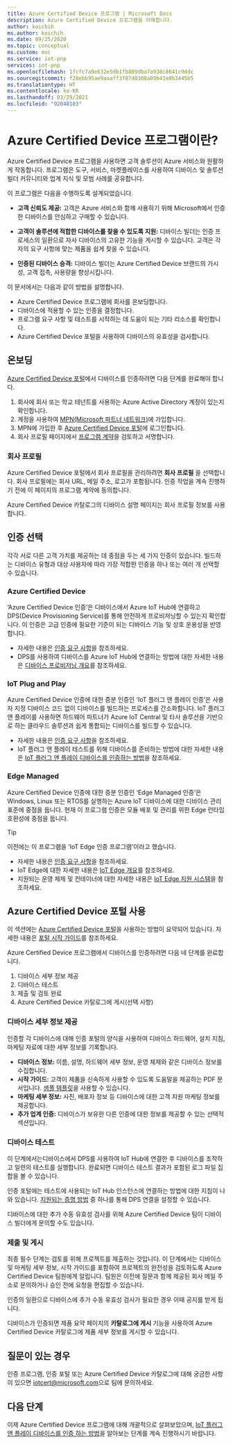 ```yaml
---
title: Azure Certified Device 프로그램 | Microsoft Docs
description: Azure Certified Device 프로그램을 이해합니다.
author: koichih
ms.author: koichih
ms.date: 09/25/2020
ms.topic: conceptual
ms.custom: mvc
ms.service: iot-pnp
services: iot-pnp
ms.openlocfilehash: 1fcfc7a9e632e5db1fb809dba7a938c8641c9ddc
ms.sourcegitcommit: f28ebb95ae9aaaff3f87d8388a09b41e0b3445b5
ms.translationtype: HT
ms.contentlocale: ko-KR
ms.lasthandoff: 03/29/2021
ms.locfileid: "92048103"
---
```

# <a name="what-is-the-azure-certified-device-program"></a>Azure Certified Device 프로그램이란?

Azure Certified Device 프로그램을 사용하면 고객 솔루션이 Azure 서비스와 원활하게 작동합니다. 프로그램은 도구, 서비스, 마켓플레이스를 사용하여 디바이스 및 솔루션 빌더 커뮤니티와 업계 지식 및 모범 사례를 공유합니다.

이 프로그램은 다음을 수행하도록 설계되었습니다.

- **고객 신뢰도 제공:** 고객은 Azure 서비스와 함께 사용하기 위해 Microsoft에서 인증한 디바이스를 안심하고 구매할 수 있습니다.

- **고객이 솔루션에 적합한 디바이스를 찾을 수 있도록 지원:** 디바이스 빌더는 인증 프로세스의 일환으로 자사 디바이스의 고유한 기능을 게시할 수 있습니다. 고객은 각자의 요구 사항에 맞는 제품을 쉽게 찾을 수 있습니다.

- **인증된 디바이스 승격:** 디바이스 빌더는 Azure Certified Device 브랜드의 가시성, 고객 접촉, 사용량을 향상시킵니다.

이 문서에서는 다음과 같이 방법을 설명합니다.

- Azure Certified Device 프로그램에 회사를 온보딩합니다.
- 디바이스에 적용할 수 있는 인증을 결정합니다.
- 프로그램 요구 사항 및 테스트를 시작하는 데 도움이 되는 기타 리소스를 확인합니다.
- Azure Certified Device 포털을 사용하여 디바이스의 유효성을 검사합니다.

## <a name="onboarding"></a>온보딩

[Azure Certified Device 포털](https://aka.ms/acdp)에서 디바이스를 인증하려면 다음 단계를 완료해야 합니다.

1. 회사에 회사 또는 학교 테넌트를 사용하는 Azure Active Directory 계정이 있는지 확인합니다.
2. 계정을 사용하여 [MPN(Microsoft 파트너 네트워크)](https://partner.microsoft.com/)에 가입합니다.
3. MPN에 가입한 후 [Azure Certified Device 포털](https://aka.ms/acdp)에 로그인합니다.
4. 회사 프로필 페이지에서 [프로그램 계약](https://aka.ms/acdagreement)을 검토하고 서명합니다.

### <a name="company-profile"></a>회사 프로필

Azure Certified Device 포털에서 회사 프로필을 관리하려면 **회사 프로필** 을 선택합니다. 회사 프로필에는 회사 URL, 메일 주소, 로고가 포함됩니다. 인증 작업을 계속 진행하기 전에 이 페이지의 프로그램 계약에 동의합니다.

Azure Certified Device 카탈로그의 디바이스 설명 페이지는 회사 프로필 정보를 사용합니다.

## <a name="choose-the-certification"></a>인증 선택

각각 서로 다른 고객 가치를 제공하는 데 중점을 두는 세 가지 인증이 있습니다. 빌드하는 디바이스 유형과 대상 사용자에 따라 가장 적합한 인증을 하나 또는 여러 개 선택할 수 있습니다.

### <a name="azure-certified-device"></a>Azure Certified Device

‘Azure Certified Device 인증’은 디바이스에서 Azure IoT Hub에 연결하고 DPS(Device Provisioning Service)를 통해 안전하게 프로비저닝할 수 있는지 확인합니다. 이 인증은 고급 인증에 필요한 기준이 되는 디바이스 기능 및 상호 운용성을 반영합니다.

- 자세한 내용은 [인증 요구 사항](https://aka.ms/acdrequirements)을 참조하세요.
- DPS를 사용하여 디바이스를 Azure IoT Hub에 연결하는 방법에 대한 자세한 내용은 [디바이스 프로비저닝 개요](../iot-dps/about-iot-dps.md)를 참조하세요.

### <a name="iot-plug-and-play"></a>IoT Plug and Play

Azure Certified Device 인증에 대한 증분 인증인 ‘IoT 플러그 앤 플레이 인증’은 사용자 지정 디바이스 코드 없이 디바이스를 빌드하는 프로세스를 간소화합니다. IoT 플러그 앤 플레이를 사용하면 하드웨어 파트너가 Azure IoT Central 및 타사 솔루션을 기반으로 하는 클라우드 솔루션과 쉽게 통합되는 디바이스를 빌드할 수 있습니다.

- 자세한 내용은 [인증 요구 사항](https://aka.ms/acdiotpnprequirements)을 참조하세요.
- IoT 플러그 앤 플레이 테스트를 위해 디바이스를 준비하는 방법에 대한 자세한 내용은 [IoT 플러그 앤 플레이 디바이스를 인증하는 방법](howto-certify-device.md)을 참조하세요.

### <a name="edge-managed"></a>Edge Managed

Azure Certified Device 인증에 대한 증분 인증인 ‘Edge Managed 인증’은 Windows, Linux 또는 RTOS를 실행하는 Azure IoT 디바이스에 대한 디바이스 관리 표준에 중점을 둡니다. 현재 이 프로그램 인증은 모듈 배포 및 관리를 위한 Edge 런타임 호환성에 중점을 둡니다.

> [!TIP]
> 이전에는 이 프로그램을 ‘IoT Edge 인증 프로그램’이라고 했습니다.

- 자세한 내용은 [인증 요구 사항](https://aka.ms/acdedgemanagedrequirements)을 참조하세요.
- IoT Edge에 대한 자세한 내용은 [IoT Edge 개요](../iot-edge/about-iot-edge.md)를 참조하세요.
- 지원되는 운영 체제 및 컨테이너에 대한 자세한 내용은 [IoT Edge 지원 시스템](../iot-edge/support.md)을 참조하세요.

## <a name="use-the-azure-certified-device-portal"></a>Azure Certified Device 포털 사용

이 섹션에는 [Azure Certified Device 포털](https://certify.azure.com)을 사용하는 방법이 요약되어 있습니다. 자세한 내용은 [포털 시작 가이드](https://aka.ms/acdhelp)를 참조하세요.

Azure Certified Device 프로그램에서 디바이스를 인증하려면 다음 네 단계를 완료합니다.

1. 디바이스 세부 정보 제공
2. 디바이스 테스트
3. 제출 및 검토 완료
4. Azure Certified Device 카탈로그에 게시(선택 사항)

### <a name="provide-device-details"></a>디바이스 세부 정보 제공

인증할 각 디바이스에 대해 인증 포털의 양식을 사용하여 디바이스 하드웨어, 설치 지침, 마케팅 자료에 대한 세부 정보를 기록합니다.

- **디바이스 정보:** 이름, 설명, 하드웨어 세부 정보, 운영 체제와 같은 디바이스 정보를 수집합니다.
- **시작 가이드**: 고객이 제품을 신속하게 사용할 수 있도록 도움말을 제공하는 PDF 문서입니다. [샘플 템플릿](https://aka.ms/GSTemplate)을 사용할 수 있습니다.
- **마케팅 세부 정보:** 사진, 배포자 정보 등 디바이스에 대한 고객 지원 마케팅 정보를 제공합니다.
- **추가 업계 인증:** 디바이스가 보유한 다른 인증에 대한 정보를 제공할 수 있는 선택적 섹션입니다.

### <a name="test-the-device"></a>디바이스 테스트

이 단계에서는디바이스에서 DPS를 사용하여 IoT Hub에 연결한 후 디바이스를 조작하고 일련의 테스트를 실행합니다. 완료되면 디바이스 테스트 결과가 포함된 로그 파일 집합을 볼 수 있습니다.

인증 포털에는 테스트에 사용되는 IoT Hub 인스턴스에 연결하는 방법에 대한 지침이 나와 있습니다. [지원되는 증명 방법](../iot-dps/concepts-service.md#attestation-mechanism) 중 하나를 통해 DPS 연결을 설정할 수 있습니다.

디바이스에 대한 추가 수동 유효성 검사를 위해 Azure Certified Device 팀이 디바이스 빌더에게 문의할 수도 있습니다.

### <a name="submit-and-publish"></a>제출 및 게시

최종 필수 단계는 검토를 위해 프로젝트를 제출하는 것입니다. 이 단계에서는 디바이스 및 마케팅 세부 정보, 시작 가이드를 포함하여 프로젝트의 완전성을 검토하도록 Azure Certified Device 팀원에게 알립니다. 팀원은 이전에 질문과 함께 제공된 회사 메일 주소로 문의하거나 승인 전에 요청을 편집할 수 있습니다.

인증의 일환으로 디바이스에 추가 수동 유효성 검사가 필요한 경우 이때 공지를 받게 됩니다.

디바이스가 인증되면 제품 요약 페이지의 **카탈로그에 게시** 기능을 사용하여 Azure Certified Device 카탈로그에 제품 세부 정보를 게시할 수 있습니다.

## <a name="if-you-have-questions"></a>질문이 있는 경우

인증 프로그램, 인증 포털 또는 Azure Certified Device 카탈로그에 대해 궁금한 사항이 있으면 [iotcert@microsoft.com](mailto:iotcert@microsoft.com?subject=Azure%20Certified%20Device%20question)으로 팀에 문의하세요.

## <a name="next-steps"></a>다음 단계

이제 Azure Certified Device 프로그램에 대해 개괄적으로 살펴보았으며, [IoT 플러그 앤 플레이 디바이스를 인증 하는 방법](howto-certify-device.md)을 알아보는 단계를 계속 진행하시기 바랍니다.